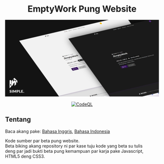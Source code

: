 <h1 align="center"> EmptyWork Pung Website</h1>
<p align="center">
<img src="images/emptywork.github.io-header.jpg" />
</p>

<div align="center">
  
 [![CodeQL](https://github.com/EmptyWork/emptywork.github.io/actions/workflows/codeql-analysis.yml/badge.svg)](https://github.com/EmptyWork/emptywork.github.io/actions/workflows/codeql-analysis.yml)
  
</div>

## Tentang  <a href="#tentang"></a>
Baca akang pake: <a href="README.md">Bahasa Inggris</a>, <a href="README.id-ID.md">Bahasa Indonesia</a>

Kode sumber par beta pung website.<br/>
Beta biking akang repository ni par kase tuju kode yang beta su tulis<br/> deng par jadi bukti beta pung kemampuan par karja pake Javascript, HTML5 deng CSS3.
